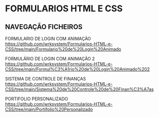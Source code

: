 #  FORMULARIOS HTML E CSS

## NAVEGAÇÃO FICHEIROS

FORMULARIO DE LOGIN COM ANIMAÇÃO<br>
https://github.com/wrksystem/Formularios-HTML-e-CSS/tree/main/Formulario%20de%20Login%20Animado

FORMULÁRIO DE LOGIN COM ANIMAÇÃO 2<br>
https://github.com/wrksystem/Formularios-HTML-e-CSS/tree/main/Formul%C3%A1rio%20de%20Login%20Animado%202

SISTEMA DE CONTROLE DE FINANÇAS<br>
https://github.com/wrksystem/Formularios-HTML-e-CSS/tree/main/Sistema%20de%20Controle%20de%20Finan%C3%A7as

PORTIFOLIO PERSONALIZADO<br>
https://github.com/wrksystem/Formularios-HTML-e-CSS/tree/main/Portifolio%20Personalizado
